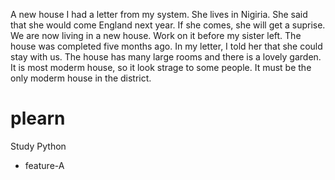 A new house
I had a letter from my system. She lives in Nigiria. She said that she would come England next year. If she comes, she will get a suprise. We are now living in a new house. Work on it before my sister left. The house was completed five months ago. In my letter, I told her that she could stay with us. The house has many large rooms and there is a lovely garden. It is most moderm house, so it look strage to some people. It must be the only moderm house in the district.

# plearn
Study Python
- feature-A
